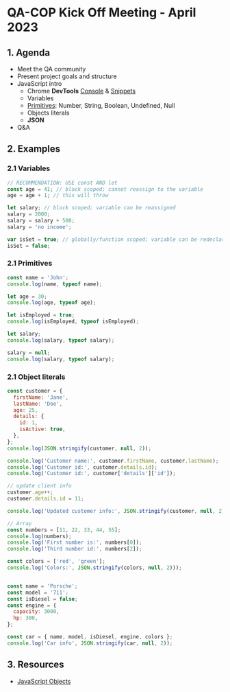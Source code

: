 # QA-COP Kick Off Meeting - April 2023

## 1. Agenda

- Meet the QA community
- Present project goals and structure
- JavaScript intro
  - Chrome **DevTools** [Console](https://developer.chrome.com/docs/devtools/console/) & [Snippets](https://developer.chrome.com/docs/devtools/javascript/snippets/)
  - Variables
  - [Primitives](https://developer.mozilla.org/en-US/docs/Web/JavaScript/Data_structures): Number, String, Boolean, Undefined, Null
  - Objects literals
  - **JSON**
- Q&A

## 2. Examples

### 2.1 Variables

```javascript
// RECOMMENDATION: USE const AND let
const age = 41; // block scoped; cannot reassign to the variable
age = age + 1; // this will throw

let salary; // block scoped; variable can be reassigned
salary = 2000;
salary = salary + 500;
salary = 'no income';

var isSet = true; // globally/function scoped; variable can be redeclared and reassigned
isSet = false;
```

### 2.1 Primitives

```javascript
const name = 'John';
console.log(name, typeof name);

let age = 30;
console.log(age, typeof age);

let isEmployed = true;
console.log(isEmployed, typeof isEmployed);

let salary;
console.log(salary, typeof salary);

salary = null;
console.log(salary, typeof salary);
```

### 2.1 Object literals

```javascript
const customer = {
  firstName: 'Jane',
  lastName: 'Doe',
  age: 25,
  details: {
    id: 1,
    isActive: true,
  },
};
console.log(JSON.stringify(customer, null, 2));

console.log('Customer name:', customer.firstName, customer.lastName);
console.log('Customer id:', customer.details.id);
console.log('Customer id:', customer['details']['id']);

// update client info
customer.age++;
customer.details.id = 11;

console.log('Updated customer info:', JSON.stringify(customer, null, 2));

// Array
const numbers = [11, 22, 33, 44, 55];
console.log(numbers);
console.log('First number is:', numbers[0]);
console.log('Third number id:', numbers[2]);

const colors = ['red', 'green'];
console.log('Colors:', JSON.stringify(colors, null, 2)));


const name = 'Porsche';
const model = '711';
const isDiesel = false;
const engine = {
  capacity: 3000,
  hp: 300,
};

const car = { name, model, isDiesel, engine, colors };
console.log('Car info', JSON.stringify(car, null, 2));
```

## 3. Resources

- [JavaScript Objects](https://javascript.info/object)

```

```
